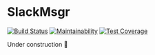# SlackMsgr

[![Build Status](https://semaphoreci.com/api/v1/rworkman1099/slack-msgr/branches/master/badge.svg)](https://semaphoreci.com/rworkman1099/slack-msgr)
[![Maintainability](https://api.codeclimate.com/v1/badges/b0b292347eea43d4c414/maintainability)](https://codeclimate.com/github/rdavid1099/slack-msgr/maintainability)
[![Test Coverage](https://api.codeclimate.com/v1/badges/b0b292347eea43d4c414/test_coverage)](https://codeclimate.com/github/rdavid1099/slack-msgr/test_coverage)

Under construction 🚧
